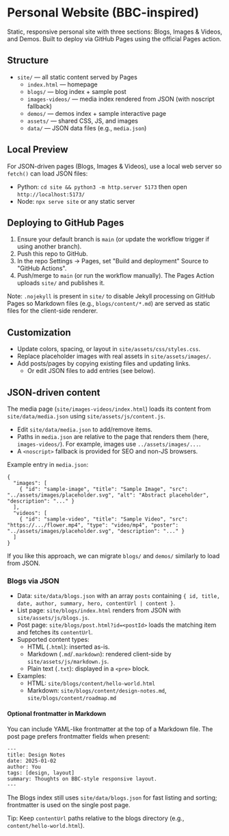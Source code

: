 # Personal Website (BBC-inspired)

Static, responsive personal site with three sections: Blogs, Images & Videos, and Demos. Built to deploy via GitHub Pages using the official Pages action.

## Structure

- `site/` — all static content served by Pages
  - `index.html` — homepage
  - `blogs/` — blog index + sample post
  - `images-videos/` — media index rendered from JSON (with noscript fallback)
  - `demos/` — demos index + sample interactive page
  - `assets/` — shared CSS, JS, and images
  - `data/` — JSON data files (e.g., `media.json`)

## Local Preview

For JSON-driven pages (Blogs, Images & Videos), use a local web server so `fetch()` can load JSON files:

- Python: `cd site && python3 -m http.server 5173` then open `http://localhost:5173/`
- Node: `npx serve site` or any static server

## Deploying to GitHub Pages

1. Ensure your default branch is `main` (or update the workflow trigger if using another branch).
2. Push this repo to GitHub.
3. In the repo Settings → Pages, set "Build and deployment" Source to "GitHub Actions".
4. Push/merge to `main` (or run the workflow manually). The Pages Action uploads `site/` and publishes it.

Note: `.nojekyll` is present in `site/` to disable Jekyll processing on GitHub Pages so Markdown files (e.g., `blogs/content/*.md`) are served as static files for the client-side renderer.

## Customization

- Update colors, spacing, or layout in `site/assets/css/styles.css`.
- Replace placeholder images with real assets in `site/assets/images/`.
- Add posts/pages by copying existing files and updating links.
  - Or edit JSON files to add entries (see below).

## JSON-driven content

The media page (`site/images-videos/index.html`) loads its content from `site/data/media.json` using `site/assets/js/content.js`.

- Edit `site/data/media.json` to add/remove items.
- Paths in `media.json` are relative to the page that renders them (here, `images-videos/`). For example, images use `../assets/images/...`.
- A `<noscript>` fallback is provided for SEO and non-JS browsers.

Example entry in `media.json`:

```
{
  "images": [
    { "id": "sample-image", "title": "Sample Image", "src": "../assets/images/placeholder.svg", "alt": "Abstract placeholder", "description": "..." }
  ],
  "videos": [
    { "id": "sample-video", "title": "Sample Video", "src": "https://.../flower.mp4", "type": "video/mp4", "poster": "../assets/images/placeholder.svg", "description": "..." }
  ]
}
```

If you like this approach, we can migrate `blogs/` and `demos/` similarly to load from JSON.

### Blogs via JSON

- Data: `site/data/blogs.json` with an array `posts` containing `{ id, title, date, author, summary, hero, contentUrl | content }`.
- List page: `site/blogs/index.html` renders from JSON with `site/assets/js/blogs.js`.
- Post page: `site/blogs/post.html?id=<postId>` loads the matching item and fetches its `contentUrl`.
- Supported content types:
  - HTML (`.html`): inserted as-is.
  - Markdown (`.md`/`.markdown`): rendered client-side by `site/assets/js/markdown.js`.
  - Plain text (`.txt`): displayed in a `<pre>` block.
- Examples:
  - HTML: `site/blogs/content/hello-world.html`
  - Markdown: `site/blogs/content/design-notes.md`, `site/blogs/content/roadmap.md`

#### Optional frontmatter in Markdown

You can include YAML-like frontmatter at the top of a Markdown file. The post page prefers frontmatter fields when present:

```
---
title: Design Notes
date: 2025-01-02
author: You
tags: [design, layout]
summary: Thoughts on BBC‑style responsive layout.
---
```

The Blogs index still uses `site/data/blogs.json` for fast listing and sorting; frontmatter is used on the single post page.

Tip: Keep `contentUrl` paths relative to the blogs directory (e.g., `content/hello-world.html`).
